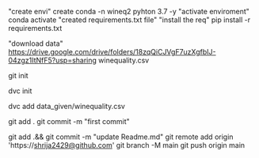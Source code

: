 "create envi"
    create conda -n wineq2 pyhton 3.7 -y
"activate enviroment"
   conda activate
"created requirements.txt file"
"install the req"
   pip install -r requirements.txt

"download data" 
https://drive.google.com/drive/folders/18zqQiCJVgF7uzXgfbIJ-04zgz1ItNfF5?usp=sharing
winequality.csv

git init

dvc init

dvc add data_given/winequality.csv

git add .
git commit -m "first commit"


git add .&& git commit -m "update Readme.md"
 git remote add origin 'https://shrija2429@github.com'
git branch -M main
git push origin main
